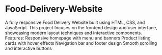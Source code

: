 # Food-Delivery-Website
A fully responsive Food Delivery Website built using HTML, CSS, and JavaScript. This project focuses on the frontend design and user interface, showcasing modern layout techniques and interactive components.
Features:
Responsive homepage with menu and banners
Product listing cards with hover effects
Navigation bar and footer design
Smooth scrolling and interactive buttons
